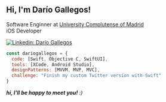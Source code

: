 <h2> Hi, I'm Darío Gallegos! </h2>
<p>Software Enginner at <a href="https://ucm.es//">University Complutense of Madrid </a></br>
iOS Developer
</p>

[![Linkedin: Darío Gallegos](https://img.shields.io/badge/-dariogallegos-blue?style=flat-square&logo=Linkedin&logoColor=white&link=https://www.linkedin.com/in/dariogallegos/)](https://www.linkedin.com/in/darío-fernando-gallegos-quishpe)

```javascript
const dariogallegos = {
  code: [Swift, Objective C, SwiftUI],
  tools: [XCode, Android Studio],
  designPatterns: [MVVM, MVP, MVC],
  challenge: "Finish my custom Twitter version with Swift"
}
```
<em><b>hi, I'll be happy to meet you!</b> :)</em>
